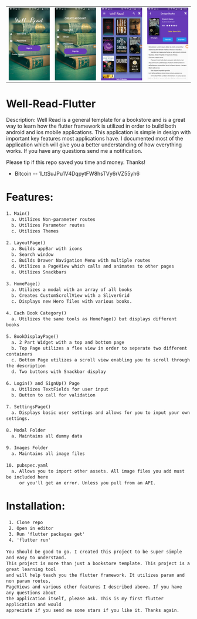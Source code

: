 <div style="text-align: center">
 <table>
  <tr>
   <td style="text-align: center"><img src="https://github.com/jbactual/Project-Images/blob/master/Well%20Read%20Images/Login%20Page.png" width="200" />
   </td>
   <td style="text-align: center">
   <img src="https://github.com/jbactual/Project-Images/blob/master/Well%20Read%20Images/Sign%20Up%20Page.png" width="200"/>
   </td>
   <td style="text-align: center">
   <img src="https://github.com/jbactual/Project-Images/blob/master/Well%20Read%20Images/SciFi%20Books.png" width="200"/>
   </td>
   <td style="text-align: center"><img src="https://github.com/jbactual/Project-Images/blob/master/Well%20Read%20Images/Display%202.png" width="200"/>
  </td>
  </tr>
 </table>
</div>

# Well-Read-Flutter
Description: Well Read is a general template for a bookstore and is a great way to learn how the flutter framework is utilized in order to build both android and ios mobile applications. This application is simple in design with important key features most applications have. I documented most of the application which will give you a better understanding of how everything works. If you have any questions send me a notification. 

Please tip if this repo saved you time and money. Thanks!

- Bitcoin -- 1LttSuJPu1V4DqpytFW8hsTVy6rVZ55yh6
 
#  Features:
    1. Main()
      a. Utilizes Non-parameter routes
      b. Utilizes Parameter routes
      c. Utilizes Themes
 
    2. LayoutPage()
      a. Builds appBar with icons
      b. Search window
      c. Builds Drawer Navigation Menu with multiple routes
      d. Utilizes a PageView which calls and animates to other pages
      e. Utilizes Snackbars
 
    3. HomePage()
      a. Utilizes a modal with an array of all books
      b. Creates CustomScrollView with a SliverGrid
      c. Displays new Hero Tiles with various books.
 
    4. Each Book Category()
      a. Utilizes the same tools as HomePage() but displays different books
 
    5. BookDisplayPage()
      a. 2 Part Widget with a top and bottom page
      b. Top Page utilizes a flex view in order to seperate two different containers
      c. Bottom Page utilizes a scroll view enabling you to scroll through the description
      d. Two buttons with Snackbar display
 
    6. Login() and SignUp() Page
      a. Utilizes TextFields for user input
      b. Button to call for validation
 
    7. SettingsPage()
      a. Displays basic user settings and allows for you to input your own settings.
 
    8. Modal Folder
      a. Maintains all dummy data
 
    9. Images Folder
      a. Maintains all image files
 
    10. pubspec.yaml
      a. Allows you to import other assets. All image files you add must be included here
         or you'll get an error. Unless you pull from an API.
         
 #  Installation:
     1. Clone repo
     2. Open in editor
     3. Run 'flutter packages get'
     4. 'flutter run'
         
    You Should be good to go. I created this project to be super simple and easy to understand. 
    This project is more than just a bookstore template. This project is a great learning tool 
    and will help teach you the flutter framework. It utilizes param and non param routes, 
    PageViews and various other features I described above. If you have any questions about 
    the application itself, please ask. This is my first flutter application and would 
    appreciate if you send me some stars if you like it. Thanks again.
 
 
  
 
 
 

